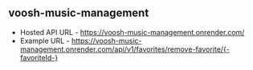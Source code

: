 ## voosh-music-management

- Hosted API URL - https://voosh-music-management.onrender.com/
- Example URL - https://voosh-music-management.onrender.com/api/v1/favorites/remove-favorite/{-favoriteId-}